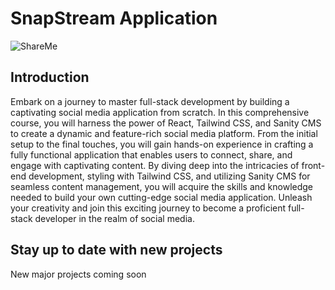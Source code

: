 # SnapStream Application
![ShareMe](https://i.ibb.co/8cLfj3X/image.png)

## Introduction

Embark on a journey to master full-stack development by building a captivating social media application from scratch. In this comprehensive course, you will harness the power of React, Tailwind CSS, and Sanity CMS to create a dynamic and feature-rich social media platform. From the initial setup to the final touches, you will gain hands-on experience in crafting a fully functional application that enables users to connect, share, and engage with captivating content. By diving deep into the intricacies of front-end development, styling with Tailwind CSS, and utilizing Sanity CMS for seamless content management, you will acquire the skills and knowledge needed to build your own cutting-edge social media application. Unleash your creativity and join this exciting journey to become a proficient full-stack developer in the realm of social media.

## Stay up to date with new projects
New major projects coming soon
